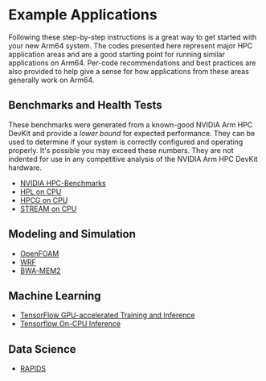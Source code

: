 # Example Applications
Following these step-by-step instructions is a great way to get started with your new Arm64 system.  The codes presented here represent major HPC application areas and are a good starting point for running similar applications on Arm64.  Per-code recommendations and best practices are also provided to help give a sense for how applications from these areas generally work on Arm64.

## Benchmarks and Health Tests

These benchmarks were generated from a known-good NVIDIA Arm HPC DevKit and provide a _lower bound_ for expected performance.  They can be used to determine if your system is correctly configured and operating properly.  It's possible you may exceed these numbers.  They are not indented for use in any competitive analysis of the NVIDIA Arm HPC DevKit hardware.

 * [NVIDIA HPC-Benchmarks](nvidia-hpc-benchmarks.md)
 * [HPL on CPU](hpl-cpu.md)
 * [HPCG on CPU](hpcg-cpu.md)
 * [STREAM on CPU](stream-cpu.md)

## Modeling and Simulation

  * [OpenFOAM](openfoam.md)
  * [WRF](wrf.md)
  * [BWA-MEM2](bwa-mem2.md)

## Machine Learning

  * [TensorFlow GPU-accelerated Training and Inference](tensorflow-gpu.md)
  * [Tensorflow On-CPU Inference](tensorflow-cpu.md)

## Data Science

  * [RAPIDS](rapids.md)
  